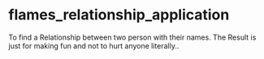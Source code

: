 # flames_relationship_application
To find a Relationship between two person with their names. The Result is just for making fun and not to hurt anyone literally..
